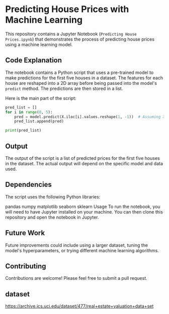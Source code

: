 # Predicting House Prices with Machine Learning

This repository contains a Jupyter Notebook (`Predicting House Prices.ipynb`) that demonstrates the process of predicting house prices using a machine learning model.

## Code Explanation

The notebook contains a Python script that uses a pre-trained model to make predictions for the first five houses in a dataset. The features for each house are reshaped into a 2D array before being passed into the model's `predict` method. The predictions are then stored in a list.

Here is the main part of the script:

```python
pred_list = []
for i in range(0, 5):
    pred = model.predict(X.iloc[i].values.reshape(1, -1))  # Assuming X is your features for prediction
    pred_list.append(pred)

print(pred_list)
```

## Output
The output of the script is a list of predicted prices for the first five houses in the dataset. The actual output will depend on the specific model and data used.

## Dependencies
The script uses the following Python libraries:

pandas
numpy
matplotlib
seaborn
sklearn
Usage
To run the notebook, you will need to have Jupyter installed on your machine. You can then clone this repository and open the notebook in Jupyter.

## Future Work
Future improvements could include using a larger dataset, tuning the model's hyperparameters, or trying different machine learning algorithms.

## Contributing
Contributions are welcome! Please feel free to submit a pull request.

## dataset
https://archive.ics.uci.edu/dataset/477/real+estate+valuation+data+set

